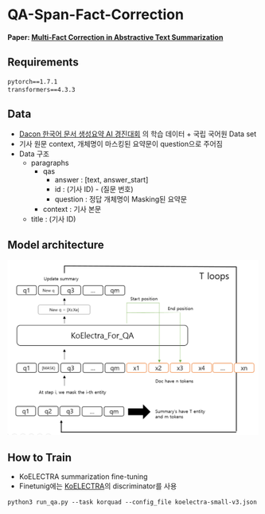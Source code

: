 # QA-Span-Fact-Correction

#### Paper: [Multi-Fact Correction in Abstractive Text Summarization](https://arxiv.org/abs/2010.02443)

## Requirements
```
pytorch==1.7.1
transformers==4.3.3
```
## Data
- [Dacon 한국어 문서 생성요약 AI 경진대회](https://dacon.io/competitions/official/235673/overview/) 의 학습 데이터 + 국립 국어원 Data set
- 기사 원문 context, 개체명이 마스킹된 요약문이 question으로 주어짐
- Data 구조
  - paragraphs
    - qas 
      - answer : [text, answer_start]
      - id : (기사 ID) - (질문 번호)
      - question : 정답 개체명이 Masking된 요약문
    - context : 기사 본문
  - title : (기사 ID)
 
 ## Model architecture
 <img src="model.PNG" width="700">
 
 ## How to Train
 - KoELECTRA summarization fine-tuning
 - Finetunig에는 [KoELECTRA](https://github.com/monologg/KoELECTRA)의 discriminator를 사용
```
python3 run_qa.py --task korquad --config_file koelectra-small-v3.json
```   

